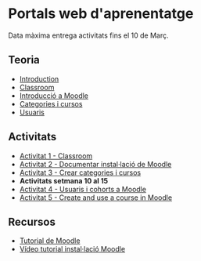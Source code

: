 # Portals web d'aprenentatge

Data màxima entrega activitats fins el 10 de Març.

## Teoria

- [Introduction](intro.md)
- [Classroom](classroom.md)
- [Introducció a Moodle](moodle.md)
- [Categories i cursos](moodle2.md)
- [Usuaris](usuaris.md)

## Activitats

- [Activitat 1 - Classroom](activitat_classroom.md)
- [Activitat 2 - Documentar instal·lació de Moodle](activitat_moodle1.md)
- [Activitat 3 - Crear categories i cursos](activitat_moodle2.md)
- **Activitats setmana 10 al 15**
 - [Activitat 4 - Usuaris i cohorts a Moodle](activitat_moodle3.md)
 - [Activitat 5 - Create and use a course in Moodle](activitat_moodle_4.md)
  

## Recursos

- [Tutorial de Moodle](https://dungeonofbits.com/category/moodle.html)
- [Vídeo tutorial instal·lació Moodle](https://youtu.be/sKhYV19Rgw0)
